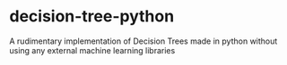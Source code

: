 # decision-tree-python
A rudimentary implementation of Decision Trees made in python without using any external machine learning libraries
